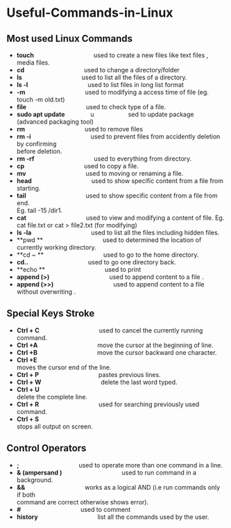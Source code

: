 # Useful-Commands-in-Linux


## Most used Linux Commands

*  **touch**      &nbsp;  &nbsp; &nbsp; &nbsp; &nbsp; &nbsp; &nbsp;  &nbsp; &nbsp; &nbsp; &nbsp; &nbsp; &nbsp; &nbsp; &nbsp; &nbsp; &nbsp;            used to create a new files like text files , media files.
*	**cd**            &nbsp;  &nbsp; &nbsp; &nbsp; &nbsp; &nbsp; &nbsp;  &nbsp; &nbsp; &nbsp; &nbsp; &nbsp; &nbsp; &nbsp; &nbsp; &nbsp; &nbsp;              used to change a directory/folder
*	 **ls**          &nbsp;  &nbsp; &nbsp; &nbsp; &nbsp; &nbsp; &nbsp;  &nbsp; &nbsp; &nbsp; &nbsp; &nbsp; &nbsp; &nbsp; &nbsp; &nbsp; &nbsp;                 used to list all the files of a directory.
*	**ls -l**        &nbsp;  &nbsp; &nbsp; &nbsp; &nbsp; &nbsp; &nbsp;  &nbsp; &nbsp; &nbsp; &nbsp; &nbsp; &nbsp; &nbsp; &nbsp; &nbsp; &nbsp;                 used to list files in long list format
*	**-m**           &nbsp;  &nbsp; &nbsp; &nbsp; &nbsp; &nbsp; &nbsp;  &nbsp; &nbsp; &nbsp; &nbsp; &nbsp; &nbsp; &nbsp; &nbsp; &nbsp; &nbsp;             used to modifying a  access time of  file (eg. touch -m    old.txt)
*	**file**           &nbsp;  &nbsp; &nbsp; &nbsp; &nbsp; &nbsp; &nbsp;  &nbsp; &nbsp; &nbsp; &nbsp; &nbsp; &nbsp; &nbsp; &nbsp; &nbsp; &nbsp;              used to check type of a file.
*	**sudo apt update**  &nbsp;  &nbsp; &nbsp; &nbsp; &nbsp; &nbsp; &nbsp; u&nbsp; &nbsp; &nbsp; &nbsp; &nbsp; &nbsp; &nbsp; &nbsp; &nbsp; &nbsp; sed to update package (advanced packaging tool)
*	**rm**              &nbsp;  &nbsp; &nbsp; &nbsp; &nbsp; &nbsp; &nbsp;  &nbsp; &nbsp; &nbsp; &nbsp; &nbsp; &nbsp; &nbsp; &nbsp; &nbsp; &nbsp;                used to remove files
*	**rm -i**           &nbsp;  &nbsp; &nbsp; &nbsp; &nbsp; &nbsp; &nbsp;  &nbsp; &nbsp; &nbsp; &nbsp; &nbsp; &nbsp; &nbsp; &nbsp; &nbsp; &nbsp;           used to prevent files from accidently deletion by confirming                                                          
                                   before deletion.                                                                              
*	**rm -rf**         &nbsp;  &nbsp; &nbsp; &nbsp; &nbsp; &nbsp; &nbsp;  &nbsp; &nbsp; &nbsp; &nbsp; &nbsp; &nbsp; &nbsp; &nbsp; &nbsp; &nbsp;            used to everything from directory.
*	**cp**        &nbsp;  &nbsp; &nbsp; &nbsp; &nbsp; &nbsp; &nbsp;  &nbsp; &nbsp; &nbsp; &nbsp; &nbsp; &nbsp; &nbsp; &nbsp; &nbsp; &nbsp;                     used to copy a file.
*	**mv**       &nbsp;  &nbsp; &nbsp; &nbsp; &nbsp; &nbsp; &nbsp;  &nbsp; &nbsp; &nbsp; &nbsp; &nbsp; &nbsp; &nbsp; &nbsp; &nbsp; &nbsp;                   used to moving or renaming a file.
*	**head**     &nbsp;  &nbsp; &nbsp; &nbsp; &nbsp; &nbsp; &nbsp;  &nbsp; &nbsp; &nbsp; &nbsp; &nbsp; &nbsp; &nbsp; &nbsp; &nbsp; &nbsp;                 used to  show specific content from a file from starting.
*	**tail**     &nbsp;  &nbsp; &nbsp; &nbsp; &nbsp; &nbsp; &nbsp;  &nbsp; &nbsp; &nbsp; &nbsp; &nbsp; &nbsp; &nbsp; &nbsp; &nbsp; &nbsp;                    used to 
 show specific content from a file from end.                                  
                                  Eg.  tail -15 /dir1.
*	**cat**     &nbsp;  &nbsp; &nbsp; &nbsp; &nbsp; &nbsp; &nbsp;  &nbsp; &nbsp; &nbsp; &nbsp; &nbsp; &nbsp; &nbsp; &nbsp; &nbsp; &nbsp;                   used to 
 view and modifying a content of file.
                                 Eg.  cat file.txt  or cat > file2.txt (for modifying)
*	**ls -la**  &nbsp;  &nbsp; &nbsp; &nbsp; &nbsp; &nbsp; &nbsp;  &nbsp; &nbsp; &nbsp; &nbsp; &nbsp; &nbsp; &nbsp; &nbsp; &nbsp; &nbsp;                   used to 
 list all the files including hidden files.
*	**pwd **    &nbsp;  &nbsp; &nbsp; &nbsp; &nbsp; &nbsp; &nbsp;  &nbsp; &nbsp; &nbsp; &nbsp; &nbsp; &nbsp; &nbsp; &nbsp; &nbsp; &nbsp;                used to 
 determined the location of currently working directory.
*	**cd ~ **   &nbsp;  &nbsp; &nbsp; &nbsp; &nbsp; &nbsp; &nbsp;  &nbsp; &nbsp; &nbsp; &nbsp; &nbsp; &nbsp; &nbsp; &nbsp; &nbsp; &nbsp;                  used to go 
 to the  home directory.
*	 **cd..**   &nbsp;  &nbsp; &nbsp; &nbsp; &nbsp; &nbsp; &nbsp;  &nbsp; &nbsp; &nbsp; &nbsp; &nbsp; &nbsp; &nbsp; &nbsp; &nbsp; &nbsp;                  used to go 
  one directory back.
*	**echo **   &nbsp;  &nbsp; &nbsp; &nbsp; &nbsp; &nbsp; &nbsp;  &nbsp; &nbsp; &nbsp; &nbsp; &nbsp; &nbsp; &nbsp; &nbsp; &nbsp; &nbsp;                used to print
*	**append (>)**  &nbsp;  &nbsp; &nbsp; &nbsp; &nbsp; &nbsp; &nbsp;  &nbsp; &nbsp; &nbsp; &nbsp; &nbsp; &nbsp; &nbsp; &nbsp; &nbsp; &nbsp;      used to append 
 content to a file .
*	**append (>>)**  &nbsp;  &nbsp; &nbsp; &nbsp; &nbsp; &nbsp; &nbsp;  &nbsp; &nbsp; &nbsp; &nbsp; &nbsp; &nbsp; &nbsp; &nbsp; &nbsp; &nbsp;      used to append 
 content to a file without overwriting .

  
  ## Special  Keys Stroke
*	**Ctrl + C**   &nbsp;  &nbsp; &nbsp; &nbsp; &nbsp; &nbsp; &nbsp;  &nbsp; &nbsp; &nbsp; &nbsp; &nbsp; &nbsp; &nbsp; &nbsp; &nbsp; &nbsp;                     used 
 to cancel the currently running command.
*	**Ctrl +A**    &nbsp;  &nbsp; &nbsp; &nbsp; &nbsp; &nbsp; &nbsp;  &nbsp; &nbsp; &nbsp; &nbsp; &nbsp; &nbsp; &nbsp; &nbsp; &nbsp; &nbsp;                     move 
 the cursor at the beginning of line.
*	**Ctrl +B**    &nbsp;  &nbsp; &nbsp; &nbsp; &nbsp; &nbsp; &nbsp;  &nbsp; &nbsp; &nbsp; &nbsp; &nbsp; &nbsp; &nbsp; &nbsp; &nbsp; &nbsp;                      move 
 the cursor backward one character.
*	**Ctrl +E**    &nbsp;  &nbsp; &nbsp; &nbsp; &nbsp; &nbsp; &nbsp;  &nbsp; &nbsp; &nbsp; &nbsp; &nbsp; &nbsp; &nbsp; &nbsp; &nbsp; &nbsp;                       
 moves the cursor end of the line.
*	**Ctrl + P**   &nbsp;  &nbsp; &nbsp; &nbsp; &nbsp; &nbsp; &nbsp;  &nbsp; &nbsp; &nbsp; &nbsp; &nbsp; &nbsp; &nbsp; &nbsp; &nbsp; &nbsp;                    pastes 
 previous lines.
*	**Ctrl + W**   &nbsp;  &nbsp; &nbsp; &nbsp; &nbsp; &nbsp; &nbsp;  &nbsp; &nbsp; &nbsp; &nbsp; &nbsp; &nbsp; &nbsp; &nbsp; &nbsp; &nbsp;                  delete 
 the last word typed.
*	**Ctrl + U**   &nbsp;  &nbsp; &nbsp; &nbsp; &nbsp; &nbsp; &nbsp;  &nbsp; &nbsp; &nbsp; &nbsp; &nbsp; &nbsp; &nbsp; &nbsp; &nbsp; &nbsp;                     
 delete the complete line.
*	**Ctrl + R**   &nbsp;  &nbsp; &nbsp; &nbsp; &nbsp; &nbsp; &nbsp;  &nbsp; &nbsp; &nbsp; &nbsp; &nbsp; &nbsp; &nbsp; &nbsp; &nbsp; &nbsp;                      used 
 for searching previously used command.
*	**Ctrl + S**   &nbsp;  &nbsp; &nbsp; &nbsp; &nbsp; &nbsp; &nbsp;  &nbsp; &nbsp; &nbsp; &nbsp; &nbsp; &nbsp; &nbsp; &nbsp; &nbsp; &nbsp;                      
 stops all output on screen.
 
     
   ## Control Operators

*	**;**               &nbsp;  &nbsp; &nbsp; &nbsp; &nbsp; &nbsp; &nbsp;  &nbsp; &nbsp; &nbsp; &nbsp; &nbsp; &nbsp; &nbsp; &nbsp; &nbsp; &nbsp;            used to 
  operate more than one command in a line.
*	**& (ampersand )** &nbsp;  &nbsp; &nbsp; &nbsp; &nbsp; &nbsp; &nbsp;  &nbsp; &nbsp; &nbsp; &nbsp; &nbsp; &nbsp; &nbsp; &nbsp; &nbsp; &nbsp; used to run command 
  in a background.
*	**&&**             &nbsp;  &nbsp; &nbsp; &nbsp; &nbsp; &nbsp; &nbsp;  &nbsp; &nbsp; &nbsp; &nbsp; &nbsp; &nbsp; &nbsp; &nbsp; &nbsp; &nbsp;            works as a 
                                           logical AND (i.e run  commands only if both              
                                    command are correct otherwise shows error).
*	**#**              &nbsp;  &nbsp; &nbsp; &nbsp; &nbsp; &nbsp; &nbsp;  &nbsp; &nbsp; &nbsp; &nbsp; &nbsp; &nbsp; &nbsp; &nbsp; &nbsp; &nbsp;               used to comment
*	**history**        &nbsp;  &nbsp; &nbsp; &nbsp; &nbsp; &nbsp; &nbsp;  &nbsp; &nbsp; &nbsp; &nbsp; &nbsp; &nbsp; &nbsp; &nbsp; &nbsp; &nbsp;          list all the commands used by the user.





